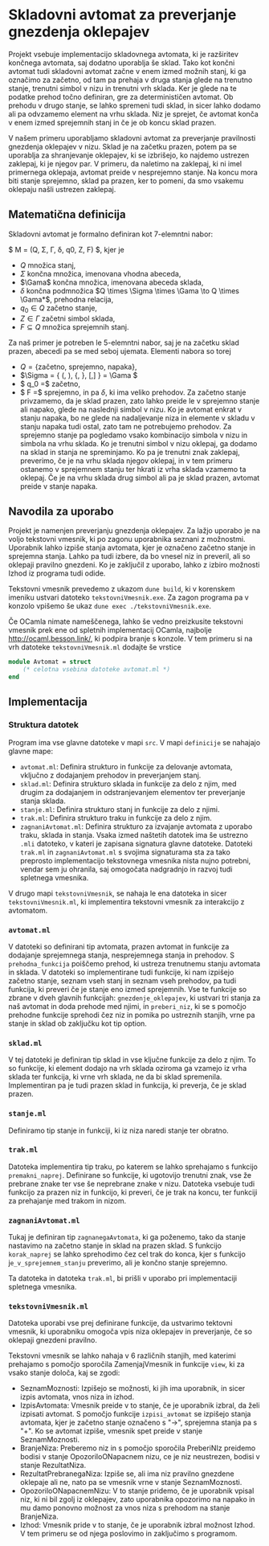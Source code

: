 # Skladovni avtomat za preverjanje gnezdenja oklepajev

Projekt vsebuje implementacijo skladovnega avtomata, ki je razširitev končnega avtomata, saj dodatno uporablja še sklad. Tako kot končni avtomat tudi skladovni avtomat začne v enem izmed možnih stanj, ki ga označimo za začetno, od tam pa prehaja v druga stanja glede na trenutno stanje, trenutni simbol v nizu in trenutni vrh sklada. Ker je glede na te podatke prehod točno definiran, gre za determinističen avtomat. Ob prehodu v drugo stanje, se lahko spremeni tudi sklad, in sicer lahko dodamo ali pa odvzamemo element na vrhu sklada. Niz je sprejet, če avtomat konča v enem izmed sprejemnih stanj in če je ob koncu sklad prazen.

V našem primeru uporabljamo skladovni avtomat za preverjanje pravilnosti gnezdenja oklepajev v nizu. Sklad je na začetku prazen, potem pa se uporablja za shranjevanje oklepajev, ki se izbrišejo, ko najdemo ustrezen zaklepaj, ki je njegov par. V primeru, da naletimo na zaklepaj, ki ni imel primernega oklepaja, avtomat preide v nesprejemno stanje. Na koncu mora biti stanje sprejemno, sklad pa prazen, ker to pomeni, da smo vsakemu oklepaju našli ustrezen zaklepaj.


## Matematična definicija

Skladovni avtomat je formalno definiran kot $7$-elemntni nabor:

$ M = (Q, Σ, Γ, δ, q0, Z, F) $, kjer je 

- $Q$ množica stanj,
- $\Sigma$ končna množica, imenovana vhodna abeceda,
- $\Gama$ končna množica, imenovana abeceda sklada,
- $\delta$ končna podmnožica $Q \times \Sigma \times \Gama \to Q \times \Gama*$, prehodna relacija,
- $q_0 \in Q$ začetno stanje,
- $Z \in Γ$ začetni simbol sklada,
- $F \subseteq Q$ množica sprejemnih stanj.

Za naš primer je potreben le $5$-elemntni nabor, saj je na začetku sklad prazen, abecedi pa se med seboj ujemata. Elementi nabora so torej
- $Q = \{$začetno, sprejemno, napaka$\}$,
- $\Sigma = \{ (, ), \{, \}, \[,\] \} = \Gama $
- $ q_0 =$ začetno,
- $ F =$ sprejemno,
in pa $\delta$, ki ima veliko prehodov. Za začetno stanje privzamemo, da je sklad prazen, zato lahko preide le v sprejemno stanje ali napako, glede na naslednji simbol v nizu. Ko je avtomat enkrat v stanju napaka, bo ne glede na nadaljevanje niza in elemente v skladu v stanju napaka tudi ostal, zato tam ne potrebujemo prehodov. Za sprejemno stanje pa pogledamo vsako kombinacijo simbola v nizu in simbola na vrhu sklada. Ko je trenutni simbol v nizu oklepaj, ga dodamo na sklad in stanja ne spreminjamo. Ko pa je trenutni znak zaklepaj, preverimo, če je na vrhu sklada njegov oklepaj, in v tem primeru ostanemo v sprejemnem stanju ter hkrati iz vrha sklada vzamemo ta oklepaj. Če je na vrhu sklada drug simbol ali pa je sklad prazen, avtomat preide v stanje napaka.


## Navodila za uporabo

Projekt je namenjen preverjanju gnezdenja oklepajev. Za lažjo uporabo je na voljo tekstovni vmesnik, ki po zagonu uporabnika seznani z možnostmi. Uporabnik lahko izpiše stanja avtomata, kjer je označeno začetno stanje in sprejemna stanja. Lahko pa tudi izbere, da bo vnesel niz in preveril, ali so oklepaji pravilno gnezdeni. Ko je zaključil z uporabo, lahko z izbiro možnosti Izhod iz programa tudi odide. 

Tekstovni vmesnik prevedemo z ukazom `dune build`, ki v korenskem imeniku ustvari datoteko `tekstovniVmesnik.exe`. Za zagon programa pa v konzolo vpišemo še ukaz `dune exec ./tekstovniVmesnik.exe`.

Če OCamla nimate nameščenega, lahko še vedno preizkusite tekstovni vmesnik prek ene od spletnih implementacij OCamla, najbolje <http://ocaml.besson.link/>, ki podpira branje s konzole. V tem primeru si na vrh datoteke `tekstovniVmesnik.ml` dodajte še vrstice

```ocaml
module Avtomat = struct
    (* celotna vsebina datoteke avtomat.ml *)
end
```

## Implementacija

### Struktura datotek

Program ima vse glavne datoteke v mapi `src`. V mapi `definicije` se nahajajo glavne mape:
- `avtomat.ml`: Definira strukturo in funkcije za delovanje avtomata, vključno z dodajanjem prehodov in preverjanjem stanj.
- `sklad.ml`: Definira strukturo sklada in funkcije za delo z njim, med drugim za dodajanjem in odstranjevanjem elementov ter preverjanje stanja sklada.
- `stanje.ml`: Definira strukturo stanj in funkcije za delo z njimi.
- `trak.ml`: Definira strukturo traku in funkcije za delo z njim.
- `zagnaniAvtomat.ml`: Definira strukturo za izvajanje avtomata z uporabo traku, sklada in stanja.
Vsaka izmed naštetih datotek ima še ustrezno `.mli` datoteko, v kateri je zapisana signatura glavne datoteke. Datoteki `trak.ml` in `zagnaniAvtomat.ml` s svojima signaturama sta za tako preprosto implementacijo tekstovnega vmesnika nista nujno potrebni, vendar sem ju ohranila, saj omogočata nadgradnjo in razvoj tudi spletnega vmesnika.

V drugo mapi `tekstovniVmesnik`, se nahaja le ena datoteka in sicer `tekstovniVmesnik.ml`, ki implementira tekstovni vmesnik za interakcijo z avtomatom.

### `avtomat.ml`

V datoteki so definirani tip avtomata, prazen avtomat in funkcije za dodajanje sprejemnega stanja, nesprejemnega stanja in prehodov. S `prehodna_funkcija` poiščemo prehod, ki ustreza trenutnemu stanju avtomata in sklada. V datoteki so implementirane tudi funkcije, ki nam izpišejo začetno stanje, seznam vseh stanj in seznam vseh prehodov, pa tudi funkcija, ki preveri če je stanje eno izmed sprejemnih. 
Vse te funkcije so zbrane v dveh glavnih funkcijah: `gnezdenje_oklepajev`, ki ustvari tri stanja za naš avtomat in doda prehode med njimi, in `preberi_niz`, ki se s pomočjo prehodne funkcije sprehodi čez niz in pomika po ustreznih stanjih, vrne pa stanje in sklad ob zaključku kot tip option.

### `sklad.ml`

V tej datoteki je definiran tip sklad in vse ključne funkcije za delo z njim. To so funkcije, ki element dodajo na vrh sklada oziroma ga vzamejo iz vrha sklada ter funkcija, ki vrne vrh sklada, ne da bi sklad spremenila. Implementiran pa je tudi prazen sklad in funkcija, ki preverja, če je sklad prazen.

### `stanje.ml`

Definiramo tip stanje in funkciji, ki iz niza naredi stanje ter obratno.

### `trak.ml`

Datoteka implementira tip traku, po katerem se lahko sprehajamo s funkcijo `premakni_naprej`. Definirane so funkcije, ki ugotovijo trenutni znak, vse že prebrane znake ter vse še neprebrane znake v nizu. Datoteka vsebuje tudi funkcijo za prazen niz in funkcijo, ki preveri, če je trak na koncu, ter funkciji za prehajanje med trakom in nizom.

### `zagnaniAvtomat.ml`

Tukaj je definiran tip `zagnanegaAvtomata`, ki ga poženemo, tako da stanje nastavimo na začetno stanje in sklad na prazen sklad. S funkcijo `korak_naprej` se lahko sprehodimo čez cel trak do konca, kjer s funkcijo j`e_v_sprejemnem_stanju` preverimo, ali je končno stanje sprejemno.

Ta datoteka in datoteka `trak.ml`, bi prišli v uporabo pri implementaciji spletnega vmesnika.

### `tekstovniVmesnik.ml`

Datoteka uporabi vse prej definirane funkcije, da ustvarimo tektovni vmesnik, ki uporabniku omogoča vpis niza oklepajev in preverjanje, če so oklepaji gnezdeni pravilno. 

Tekstovni vmesnik se lahko nahaja v $6$ različnih stanjih, med katerimi prehajamo s pomočjo sporočila ZamenjajVmesnik in funkcije `view`, ki za vsako stanje določa, kaj se zgodi:
- SeznamMoznosti: Izpišejo se možnosti, ki jih ima uporabnik, in sicer izpis avtomata, vnos niza in izhod. 
- IzpisAvtomata: Vmesnik preide v to stanje, če je uporabnik izbral, da želi izpisati avtomat. S pomočjo funkcije `izpisi_avtomat` se izpišejo stanja avtomata, kjer je začetno stanje označeno s "->", sprejemna stanja pa s "+". Ko se avtomat izpiše, vmesnik spet preide v stanje SeznamMoznosti.
- BranjeNiza: Preberemo niz in s pomočjo sporočila PreberiNIz preidemo bodisi v stanje OpozoriloONapacnem nizu, ce je niz neustrezen, bodisi v stanje RezultatNiza.
- RezultatPrebranegaNiza: Izpiše se, ali ima niz pravilno gnezdene oklepaje ali ne, nato pa se vmesnik vrne v stanje SeznamMoznosti.
- OpozoriloONapacnemNizu: V to stanje pridemo, če je uporabnik vpisal niz, ki ni bil zgolj iz oklepajev, zato uporabnika opozorimo na napako in mu damo ponovno možnost za vnos niza s prehodom na stanje BranjeNiza.
- Izhod: Vmesnik pride v to stanje, če je uporabnik izbral možnost Izhod. V tem primeru se od njega poslovimo in zaključimo s programom. 

